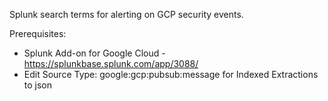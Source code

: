 Splunk search terms for alerting on GCP security events.

Prerequisites:
* Splunk Add-on for Google Cloud - https://splunkbase.splunk.com/app/3088/
* Edit Source Type: google:gcp:pubsub:message for Indexed Extractions to json

